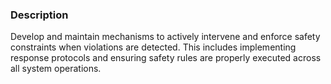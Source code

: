 ### Description

Develop and maintain mechanisms to actively intervene and enforce safety constraints when violations are detected. This includes implementing response protocols and ensuring safety rules are properly executed across all system operations.
